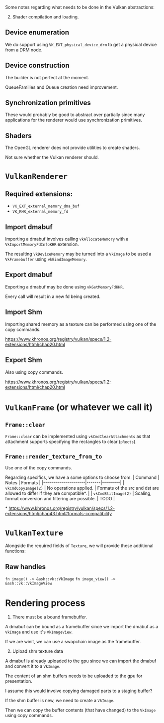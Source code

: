 Some notes regarding what needs to be done in the Vulkan abstractions:

2. Shader compilation and loading.

## Device enumeration

We do support using `VK_EXT_physical_device_drm` to get a physical device from a DRM node.

## Device construction

The builder is not perfect at the moment.

QueueFamilies and Queue creation need improvement.

## Synchronization primitives

These would probably be good to abstract over partially since many applications for the renderer would use synchronization primitives.

## Shaders

The OpenGL renderer does not provide utilities to create shaders.

Not sure whether the Vulkan renderer should.

# `VulkanRenderer`

## Required extensions:
- `VK_EXT_external_memory_dma_buf`
- `VK_KHR_external_memory_fd`

## Import dmabuf

Importing a dmabuf involves calling `vkAllocateMemory` with a `VkImportMemoryFdInfoKHR` extension.

The resulting `VkDeviceMemory` may be turned into a `VkImage` to be used a `VkFramebuffer` using `vkBindImageMemory`.

## Export dmabuf

Exporting a dmabuf may be done using `vkGetMemoryFdKHR`.

Every call will result in a new fd being created.

## Import Shm

Importing shared memory as a texture can be performed using one of the copy commands.

https://www.khronos.org/registry/vulkan/specs/1.2-extensions/html/chap20.html

## Export Shm

Also using copy commands.

https://www.khronos.org/registry/vulkan/specs/1.2-extensions/html/chap20.html

# `VulkanFrame` (or whatever we call it)

## `Frame::clear`
`Frame::clear` can be implemented using `vkCmdClearAttachments` as that attachment supports specifying the rectangles to clear (`pRects`).

## `Frame::render_texture_from_to`
Use one of the copy commands.

Regarding specifics, we have a some options to choose from:
| Command             | Notes | Formats |
|---------------------|-------|---------|
| `vkCmdCopyImage(2)` | No operations applied. | Formats of the src and dst are allowed to differ if they are compatible*. |
| `vkCmdBlitImage(2)` | Scaling, format conversion and filtering are possible. | TODO |

\* https://www.khronos.org/registry/vulkan/specs/1.2-extensions/html/chap43.html#formats-compatibility

# `VulkanTexture`

Alongside the required fields of `Texture`, we will provide these additional functions:

## Raw handles

`fn image() -> &ash::vk::VkImage`
`fn image_view() -> &ash::vk::VkImageView`

# Rendering process

1. There must be a bound framebuffer.

A dmabuf can be bound as a framebuffer since we import the dmabuf as a `VkImage` and use it's `VkImageView`.

If we are winit, we can use a swapchain image as the framebuffer.

2. Upload shm texture data

A dmabuf is already uploaded to the gpu since we can import the dmabuf and convert it to a `VkImage`.

The content of an shm buffers needs to be uploaded to the gpu for presentation.

I assume this would involve copying damaged parts to a staging buffer?

If the shm buffer is new, we need to create a `VkImage`.

Then we can copy the buffer contents (that have changed) to the `VkImage` using copy commands.
